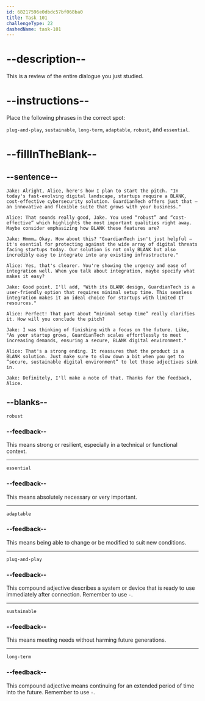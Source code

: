 ```yaml
---
id: 68217596e0dbdc57bf068ba0
title: Task 101
challengeType: 22
dashedName: task-101
---
```


<!-- REVIEW -->

# --description--

This is a review of the entire dialogue you just studied.

# --instructions--

Place the following phrases in the correct spot:

`plug-and-play`, `sustainable`, `long-term`, `adaptable`, `robust`, and `essential`.

# --fillInTheBlank--

## --sentence--

`Jake: Alright, Alice, here's how I plan to start the pitch. "In today's fast-evolving digital landscape, startups require a BLANK, cost-effective cybersecurity solution. GuardianTech offers just that — an innovative and flexible suite that grows with your business."`

`Alice: That sounds really good, Jake. You used “robust” and “cost-effective” which highlights the most important qualities right away. Maybe consider emphasizing how BLANK these features are?`

`Jake: Hmmm… Okay. How about this? "GuardianTech isn't just helpful — it's esential for protecting against the wide array of digital threats facing startups today. Our solution is not only BLANK but also incredibly easy to integrate into any existing infrastructure."`

`Alice: Yes, that's clearer. You're showing the urgency and ease of integration well. When you talk about integration, maybe specify what makes it easy?`

`Jake: Good point. I'll add, "With its BLANK design, GuardianTech is a user-friendly option that requires minimal setup time. This seamless integration makes it an ideal choice for startups with limited IT resources."`

`Alice: Perfect! That part about “minimal setup time” really clarifies it. How will you conclude the pitch?`

`Jake: I was thinking of finishing with a focus on the future. Like, "As your startup grows, GuardianTech scales effortlessly to meet increasing demands, ensuring a secure, BLANK digital environment."`

`Alice: That's a strong ending. It reassures that the product is a BLANK solution. Just make sure to slow down a bit when you get to “secure, sustainable digital environment” to let those adjectives sink in.`

`Jake: Definitely, I'll make a note of that. Thanks for the feedback, Alice.`

## --blanks--

`robust`

### --feedback--

This means strong or resilient, especially in a technical or functional context.

---

`essential`

### --feedback--

This means absolutely necessary or very important.

---

`adaptable`

### --feedback--

This means being able to change or be modified to suit new conditions.

---

`plug-and-play`

### --feedback--

This compound adjective describes a system or device that is ready to use immediately after connection. Remember to use `-`.

---

`sustainable`

### --feedback--

This means meeting needs without harming future generations.

---

`long-term`

### --feedback--

This compound adjective means continuing for an extended period of time into the future. Remember to use `-`.
